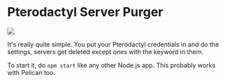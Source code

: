 # Pterodactyl Server Purger

![](https://i.imgur.com/bfuUhIy.png)

It's really quite simple. You put your Pterodactyl credentials in and do the settings, servers get deleted except ones with the keyword in them.

To start it, do `npm start` like any other Node.js app. This probably works with Pelican too.